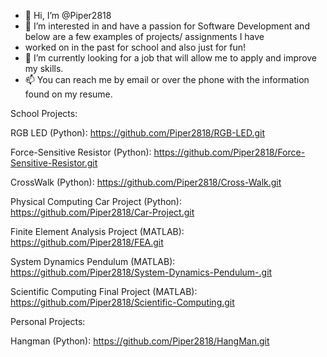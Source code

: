 - 👋 Hi, I’m @Piper2818
- 👀 I’m interested in and have a passion for Software Development and below are a few examples of projects/ assignments I have
- worked on in the past for school and also just for fun!
- 🌱 I’m currently looking for a job that will allow me to apply and improve my skills. 
- 📫 You can reach me by email or over the phone with the information found on my resume. 

<!---
Piper2818/Piper2818 is a ✨ special ✨ repository because its `README.md` (this file) appears on your GitHub profile.
You can click the Preview link to take a look at your changes.
--->

School Projects: 

RGB LED (Python): 
https://github.com/Piper2818/RGB-LED.git

Force-Sensitive Resistor (Python): 
https://github.com/Piper2818/Force-Sensitive-Resistor.git

CrossWalk (Python): 
https://github.com/Piper2818/Cross-Walk.git

Physical Computing Car Project (Python): 
https://github.com/Piper2818/Car-Project.git

Finite Element Analysis Project (MATLAB): 
https://github.com/Piper2818/FEA.git

System Dynamics Pendulum (MATLAB): 
https://github.com/Piper2818/System-Dynamics-Pendulum-.git

Scientific Computing Final Project (MATLAB): 
https://github.com/Piper2818/Scientific-Computing.git


Personal Projects: 

Hangman (Python): 
https://github.com/Piper2818/HangMan.git


